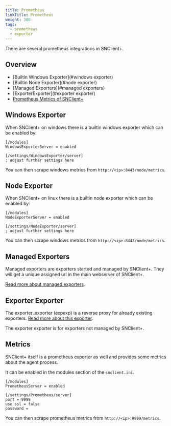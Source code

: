 ```yaml
---
title: Prometheus
linkTitle: Prometheus
weight: 300
tags:
  - prometheus
  - exporter
---
```


There are several prometheus integrations in SNClient+.

## Overview

- [Builtin Windows Exporter](#windows exporter)
- [Builtin Node Exporter](#node exporter)
- [Managed Exporters](#managed exporters)
- [ExporterExporter](#exporter exporter)
- [Prometheus Metrics of SNClient+](#metrics)

## Windows Exporter

When SNClient+ on windows there is a builtin windows exporter which can be
enabled by:

    [/modules]
    WindowsExporterServer = enabled

    [/settings/WindowsExporter/server]
    ; adjust further settings here

You can then scrape windows metrics from `http://<ip>:8443/node/metrics`.

## Node Exporter

When SNClient+ on linux there is a builtin node exporter which can be
enabled by:

    [/modules]
    NodeExporterServer = enabled

    [/settings/NodeExporter/server]
    ; adjust further settings here

You can then scrape windows metrics from `http://<ip>:8443/node/metrics`.

## Managed Exporters

Managed exporters are exporters started and managed by SNClient+. They will get
a unique assigned url in the main webserver of SNClient+.

[Read more about managed exporters](managed.md).

## Exporter Exporter

The exporter_exporter (expexp) is a reverse proxy for already existing exporters.
[Read more about this exporter](exporter.md).

The exporter exporter is for exporters not managed by SNClient+.

## Metrics

SNClient+ itself is a prometheus exporter as well and provides some metrics
about the agent process.

It can be enabled in the modules section of the `snclient.ini`.

    [/modules]
    PrometheusServer = enabled

    [/settings/Prometheus/server]
    port = 9999
    use ssl = false
    password =

You can then scrape prometheus metrics from `http://<ip>:9999/metrics`.
